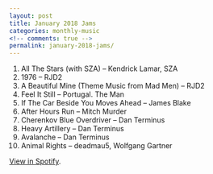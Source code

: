 ```yaml
---
layout: post
title: January 2018 Jams
categories: monthly-music
<!-- comments: true -->
permalink: january-2018-jams/
---
```


1. All The Stars (with SZA) – Kendrick Lamar, SZA
2. 1976 – RJD2
3. A Beautiful Mine (Theme Music from Mad Men) – RJD2
4. Feel It Still – Portugal. The Man
5. If The Car Beside You Moves Ahead – James Blake
6. After Hours Run – Mitch Murder
7. Cherenkov Blue Overdriver – Dan Terminus
8. Heavy Artillery – Dan Terminus
9. Avalanche – Dan Terminus
10. Animal Rights – deadmau5, Wolfgang Gartner

[View in Spotify][spotify].  

[spotify]: https://open.spotify.com/user/fred.hohman/playlist/4nMgE3UrrHK12v0tkKdjSc?si=lWwGkuOmTaeqLCM51cixlA "View in Spotify."